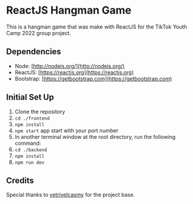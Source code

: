  # ReactJS Hangman Game
 This is a hangman game that was make with ReactJS for the TikTok Youth Camp 2022 group project.
 
 ## Dependencies

  - Node: [http://nodejs.org/](http://nodejs.org/)
  - ReactJS: [https://reactjs.org](https://reactjs.org)
  - Bootstrap: [https://getbootstrap.com](https://getbootstrap.com)
  

## Initial Set Up

1. Clone the repository
2. `cd ./frontend`
3. `npm install`
4. `npm start` app start with your port number
5. In another terminal window at the root directory, run the following command:
6. `cd ./backend`
7. `npm install`
8. `npm run dev` 


## Credits

Special thanks to [vetrivelcasmy](https://github.com/vetrivelcsamy/reactjs-hangman) for the project base. 
